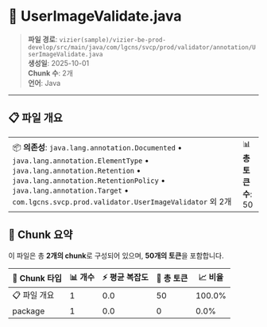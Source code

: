 # 📄 UserImageValidate.java

> **파일 경로**: `vizier(sample)/vizier-be-prod-develop/src/main/java/com/lgcns/svcp/prod/validator/annotation/UserImageValidate.java`  
> **생성일**: 2025-10-01  
> **Chunk 수**: 2개  
> **언어**: Java
---


## 📋 파일 개요

| | |
|--|--|
| 📦 **의존성**: `java.lang.annotation.Documented` • `java.lang.annotation.ElementType` • `java.lang.annotation.Retention` • `java.lang.annotation.RetentionPolicy` • `java.lang.annotation.Target` • `com.lgcns.svcp.prod.validator.UserImageValidator` 외 2개 | 📊 **총 토큰 수**: 50 |







## 🧩 Chunk 요약

이 파일은 총 **2개의 chunk**로 구성되어 있으며, **50개의 토큰**을 포함합니다.

| 🧩 Chunk 타입 | 📊 개수 | ⚡ 평균 복잡도 | 📝 총 토큰 | 📈 비율 |
|---------------|--------|-------------|----------|--------|
| 📋 파일 개요 | 1 | 0.0 | 50 | 100.0% |
| package | 1 | 0.0 | 0 | 0.0% |

